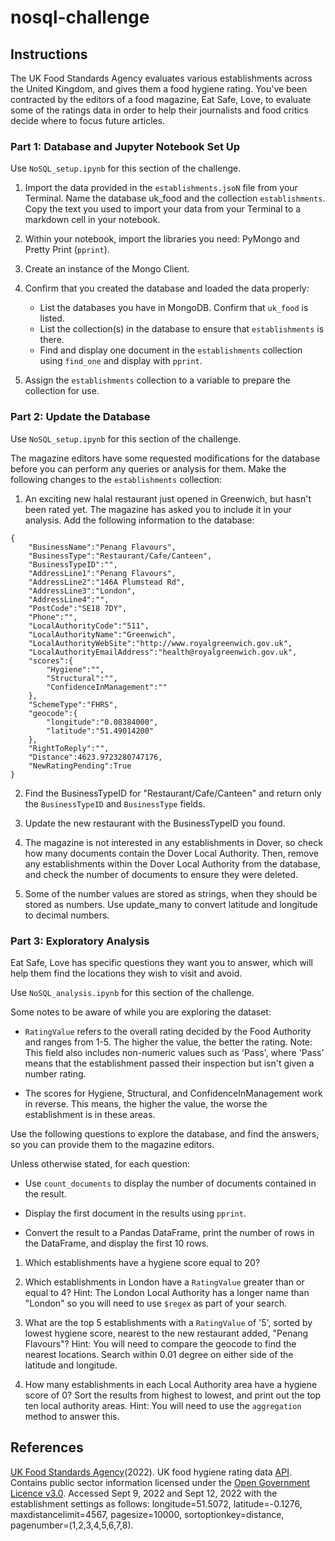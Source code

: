 # nosql-challenge

## Instructions
The UK Food Standards Agency evaluates various establishments across the United Kingdom, and gives them a food hygiene rating. You've been contracted by the editors of a food magazine, Eat Safe, Love, to evaluate some of the ratings data in order to help their journalists and food critics decide where to focus future articles.

### Part 1: Database and Jupyter Notebook Set Up
Use ```NoSQL_setup.ipynb``` for this section of the challenge.

1. Import the data provided in the ```establishments.jsoN``` file from your Terminal. Name the database uk_food and the collection ```establishments```. Copy the text you used to import your data from your Terminal to a markdown cell in your notebook.

2. Within your notebook, import the libraries you need: PyMongo and Pretty Print (```pprint```).

3. Create an instance of the Mongo Client.

4. Confirm that you created the database and loaded the data properly:

    * List the databases you have in MongoDB. Confirm that ```uk_food``` is listed.
    * List the collection(s) in the database to ensure that ```establishments``` is there.
    * Find and display one document in the ```establishments``` collection using ```find_one``` and display with ```pprint```.
  
5. Assign the ```establishments``` collection to a variable to prepare the collection for use.

### Part 2: Update the Database
Use ```NoSQL_setup.ipynb``` for this section of the challenge.

The magazine editors have some requested modifications for the database before you can perform any queries or analysis for them. Make the following changes to the ```establishments``` collection:

1. An exciting new halal restaurant just opened in Greenwich, but hasn't been rated yet. The magazine has asked you to include it in your analysis. Add the following information to the database:

```
{
    "BusinessName":"Penang Flavours",
    "BusinessType":"Restaurant/Cafe/Canteen",
    "BusinessTypeID":"",
    "AddressLine1":"Penang Flavours",
    "AddressLine2":"146A Plumstead Rd",
    "AddressLine3":"London",
    "AddressLine4":"",
    "PostCode":"SE18 7DY",
    "Phone":"",
    "LocalAuthorityCode":"511",
    "LocalAuthorityName":"Greenwich",
    "LocalAuthorityWebSite":"http://www.royalgreenwich.gov.uk",
    "LocalAuthorityEmailAddress":"health@royalgreenwich.gov.uk",
    "scores":{
        "Hygiene":"",
        "Structural":"",
        "ConfidenceInManagement":""
    },
    "SchemeType":"FHRS",
    "geocode":{
        "longitude":"0.08384000",
        "latitude":"51.49014200"
    },
    "RightToReply":"",
    "Distance":4623.9723280747176,
    "NewRatingPending":True
}
```

2. Find the BusinessTypeID for "Restaurant/Cafe/Canteen" and return only the ```BusinessTypeID``` and ```BusinessType``` fields.

3. Update the new restaurant with the BusinessTypeID you found.

4. The magazine is not interested in any establishments in Dover, so check how many documents contain the Dover Local Authority. Then, remove any establishments within the Dover Local Authority from the database, and check the number of documents to ensure they were deleted.

5. Some of the number values are stored as strings, when they should be stored as numbers. Use update_many to convert latitude and longitude to decimal numbers.

### Part 3: Exploratory Analysis
Eat Safe, Love has specific questions they want you to answer, which will help them find the locations they wish to visit and avoid.

Use ```NoSQL_analysis.ipynb``` for this section of the challenge.

Some notes to be aware of while you are exploring the dataset:

  * ```RatingValue``` refers to the overall rating decided by the Food Authority and ranges from 1-5. The higher the value, the better the rating. 
    Note: This field also includes non-numeric values such as 'Pass', where 'Pass' means that the establishment passed their inspection but isn't given a number rating.

  * The scores for Hygiene, Structural, and ConfidenceInManagement work in reverse. This means, the higher the value, the worse the establishment is in these areas.

Use the following questions to explore the database, and find the answers, so you can provide them to the magazine editors.

Unless otherwise stated, for each question:

  * Use ```count_documents``` to display the number of documents contained in the result.

  * Display the first document in the results using ```pprint```.

  * Convert the result to a Pandas DataFrame, print the number of rows in the DataFrame, and display the first 10 rows.

1. Which establishments have a hygiene score equal to 20?

2. Which establishments in London have a ```RatingValue``` greater than or equal to 4?
   Hint: The London Local Authority has a longer name than "London" so you will need to use ```$regex``` as part of your search.

3. What are the top 5 establishments with a ```RatingValue``` of '5', sorted by lowest hygiene score, nearest to the new restaurant added, "Penang Flavours"?
   Hint: You will need to compare the geocode to find the nearest locations. Search within 0.01 degree on either side of the latitude and longitude.

4. How many establishments in each Local Authority area have a hygiene score of 0? Sort the results from highest to lowest, and print out the top ten local authority areas.
   Hint: You will need to use the ```aggregation``` method to answer this.
   
## References
[UK Food Standards Agency](https://www.food.gov.uk/)(2022). UK food hygiene rating data [API](https://ratings.food.gov.uk/open-data/en-GBLinks). Contains public sector information licensed under the [Open Government Licence v3.0](https://www.nationalarchives.gov.uk/doc/open-government-licence/version/3/).
Accessed Sept 9, 2022 and Sept 12, 2022 with the establishment settings as follows: longitude=51.5072, latitude=-0.1276, maxdistancelimit=4567, pagesize=10000, sortoptionkey=distance, pagenumber=(1,2,3,4,5,6,7,8).
